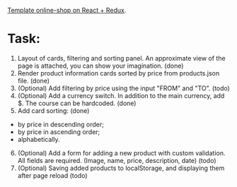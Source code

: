 [Template online-shop on React + Redux](https://kulychok.github.io/alvarium-soft-test/).

# Task:
1. Layout of cards, filtering and sorting panel. An approximate view of the page is attached, you can show your imagination. (done)
2. Render product information cards sorted by price from products.json file. (done)
3. (Optional) Add filtering by price using the input "FROM" and "TO". (todo)
4. (Optional) Add a currency switch. In addition to the main currency, add $. The course can be hardcoded. (done)
5. Add card sorting: (done)
  - by price in descending order;
  - by price in ascending order;
  - alphabetically.
6. (Optional) Add a form for adding a new product with custom validation. All fields are required. (Image, name, price, description, date) (todo)
7. (Optional) Saving added products to localStorage, and displaying them after page reload (todo)
